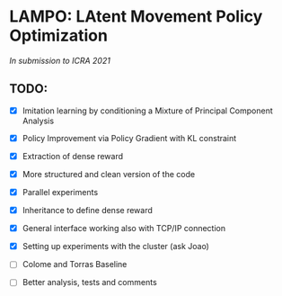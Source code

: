 LAMPO: LAtent Movement Policy Optimization
==========================================

_In submission to ICRA 2021_

TODO:
----
- [x] Imitation learning by conditioning a Mixture of Principal Component Analysis
- [x] Policy Improvement via Policy Gradient with KL constraint
- [x] Extraction of dense reward
- [x] More structured and clean version of the code
- [x] Parallel experiments
- [x] Inheritance to define dense reward
- [x] General interface working also with TCP/IP connection
- [x] Setting up experiments with the cluster (ask Joao)
- [ ] Colome and Torras Baseline
- [ ] Better analysis, tests and comments


